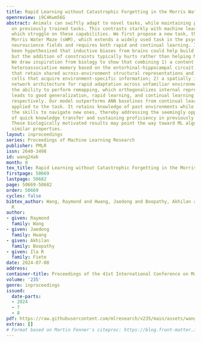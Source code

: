 ```yaml
---
title: Rapid Learning without Catastrophic Forgetting in the Morris Water Maze
openreview: i9C4Kwm56G
abstract: Animals can swiftly adapt to novel tasks, while maintaining proficiency
  on previously trained tasks. This contrasts starkly with machine learning models,
  which struggle on these capabilities. We first propose a new task, the sequential
  Morris Water Maze (sWM), which extends a widely used task in the psychology and
  neuroscience fields and requires both rapid and continual learning. It has frequently
  been hypothesized that inductive biases from brains could help build better ML systems,
  but the addition of constraints typically hurts rather than helping ML performance.
  We draw inspiration from biology to show that combining 1) a content-addressable
  heteroassociative memory based on the entorhinal-hippocampal circuit with grid cells
  that retain shared across-environment structural representations and hippocampal
  cells that acquire environment-specific information; 2) a spatially invariant convolutional
  network architecture for rapid adaptation across unfamiliar environments; and 3)
  the ability to perform remapping, which orthogonalizes internal representations;
  leads to good generalization, rapid learning, and continual learning without forgetting,
  respectively. Our model outperforms ANN baselines from continual learning contexts
  applied to the task. It retains knowledge of past environments while rapidly acquiring
  the skills to navigate new ones, thereby addressing the seemingly opposing challenges
  of quick knowledge transfer and sustaining proficiency in previously learned tasks.
  These biologically motivated results may point the way toward ML algorithms with
  similar properties.
layout: inproceedings
series: Proceedings of Machine Learning Research
publisher: PMLR
issn: 2640-3498
id: wang24ab
month: 0
tex_title: Rapid Learning without Catastrophic Forgetting in the Morris Water Maze
firstpage: 50669
lastpage: 50682
page: 50669-50682
order: 50669
cycles: false
bibtex_author: Wang, Raymond and Hwang, Jaedong and Boopathy, Akhilan and Fiete, Ila
  R
author:
- given: Raymond
  family: Wang
- given: Jaedong
  family: Hwang
- given: Akhilan
  family: Boopathy
- given: Ila R
  family: Fiete
date: 2024-07-08
address:
container-title: Proceedings of the 41st International Conference on Machine Learning
volume: '235'
genre: inproceedings
issued:
  date-parts:
  - 2024
  - 7
  - 8
pdf: https://raw.githubusercontent.com/mlresearch/v235/main/assets/wang24ab/wang24ab.pdf
extras: []
# Format based on Martin Fenner's citeproc: https://blog.front-matter.io/posts/citeproc-yaml-for-bibliographies/
---
```

